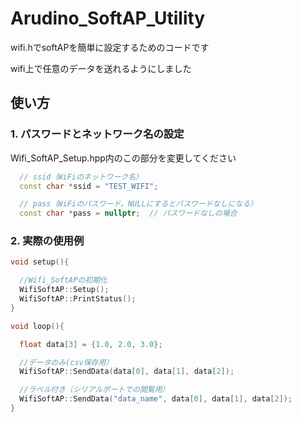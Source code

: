 # Arudino_SoftAP_Utility

wifi.hでsoftAPを簡単に設定するためのコードです

wifi上で任意のデータを送れるようにしました

## 使い方

### 1. パスワードとネットワーク名の設定

Wifi_SoftAP_Setup.hpp内のこの部分を変更してください
```cpp
  // ssid（WiFiのネットワーク名）
  const char *ssid = "TEST_WIFI";

  // pass（WiFiのパスワード。NULLにするとパスワードなしになる）
  const char *pass = nullptr;  // パスワードなしの場合
```

### 2. 実際の使用例

```cpp
void setup(){

  //Wifi_SoftAPの初期化
  WifiSoftAP::Setup();
  WifiSoftAP::PrintStatus();
}

void loop(){

  float data[3] = {1.0, 2.0, 3.0};

  //データのみ(csv保存用）
  WifiSoftAP::SendData(data[0], data[1], data[2]);

  //ラベル付き（シリアルポートでの閲覧用）
  WifiSoftAP::SendData("data_name", data[0], data[1], data[2]);
}
```
